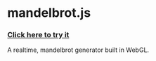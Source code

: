 # mandelbrot.js
### [Click here to try it](https://sagefarrenholz.github.io/mandelbrot.j)
A realtime, mandelbrot generator built in WebGL.
